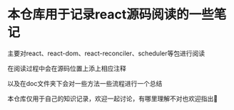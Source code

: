# 本仓库用于记录react源码阅读的一些笔记

主要对react、react-dom、react-reconciler、scheduler等包进行阅读

在阅读过程中会在源码位置上添上相应注释

以及在doc文件夹下会对一些方法一些流程进行一个总结

本仓库仅用于自己的知识记录，欢迎一起讨论，有哪里理解不对也欢迎指出👏